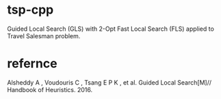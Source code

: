 # tsp-cpp
Guided Local Search (GLS) with 2-Opt Fast Local Search (FLS) applied to Travel Salesman problem.

# refernce

Alsheddy A , Voudouris C , Tsang E P K , et al. Guided Local Search[M]// Handbook of Heuristics. 2016.
